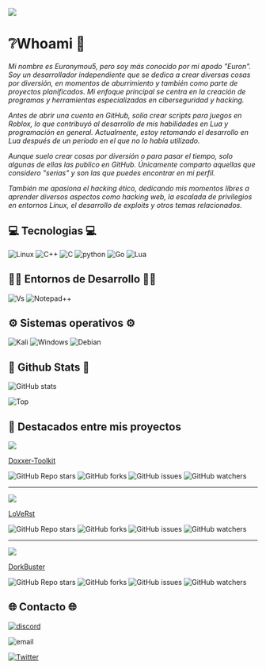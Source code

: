 ![](https://komarev.com/ghpvc/?username=Euronymou5&style=for-the-badge)

# ❔Whoami 👤

*Mi nombre es Euronymou5, pero soy más conocido por mi apodo "Euron". Soy un desarrollador independiente que se dedica a crear diversas cosas por diversión, en momentos de aburrimiento y también como parte de proyectos planificados. Mi enfoque principal se centra en la creación de programas y herramientas especializadas en ciberseguridad y hacking.*

*Antes de abrir una cuenta en GitHub, solía crear scripts para juegos en Roblox, lo que contribuyó al desarrollo de mis habilidades en Lua y programación en general. Actualmente, estoy retomando el desarrollo en Lua después de un período en el que no lo había utilizado.*

*Aunque suelo crear cosas por diversión o para pasar el tiempo, solo algunas de ellas las publico en GitHub. Únicamente comparto aquellas que considero "serias" y son las que puedes encontrar en mi perfil.*

*También me apasiona el hacking ético, dedicando mis momentos libres a aprender diversos aspectos como hacking web, la escalada de privilegios en entornos Linux, el desarrollo de exploits y otros temas relacionados.*

## 💻 Tecnologias 💻

![Linux](https://img.shields.io/badge/Linux-FCC624?style=for-the-badge&logo=linux&logoColor=black)   ![C++](https://img.shields.io/badge/C%2B%2B-00599C?style=for-the-badge&logo=c%2B%2B&logoColor=white)
![C](https://img.shields.io/badge/C-00599C?style=for-the-badge&logo=c&logoColor=white)        ![python](https://img.shields.io/badge/Python-14354C?style=for-the-badge&logo=python&logoColor=white)
![Go](https://img.shields.io/badge/Go-00ADD8?style=for-the-badge&logo=go&logoColor=white)     ![Lua](https://img.shields.io/badge/Lua-2C2D72?style=for-the-badge&logo=lua&logoColor=white)

## 👨‍💻 Entornos de Desarrollo 👨‍💻
![Vs](https://img.shields.io/badge/Visual_Studio_Code-0078D4?style=for-the-badge&logo=visual%20studio%20code&logoColor=white)    ![Notepad++](https://img.shields.io/badge/Notepad++-90E59A.svg?style=for-the-badge&logo=notepad%2B%2B&logoColor=black)

## ⚙️ Sistemas operativos ⚙️
![Kali](https://img.shields.io/badge/Kali_Linux-557C94?style=for-the-badge&logo=kali-linux&logoColor=white)    ![Windows](https://img.shields.io/badge/Windows-0078D6?style=for-the-badge&logo=windows&logoColor=white)
![Debian](https://img.shields.io/badge/Debian-A81D33?style=for-the-badge&logo=debian&logoColor=white)

## 🎩 Github Stats 🎩
![GitHub stats](https://github-readme-stats.vercel.app/api?username=Euronymou5&show_icons=true&theme=radical)

![Top](https://github-readme-stats.vercel.app/api/top-langs/?username=Euronymou5&hide_progress=true&theme=radical)

## 🌟 Destacados entre mis proyectos

<img src="https://media.discordapp.net/attachments/995599976463859713/1180718283171835996/image.png?ex=659a2017&is=6587ab17&hm=bd604d536287c897fb334679805f72fa0d74c46026e71712d52489913d7d7ca2&=&format=webp&quality=lossless&width=482&height=398">

[Doxxer-Toolkit](https://github.com/Euronymou5/Doxxer-Toolkit)


![GitHub Repo stars](https://img.shields.io/github/stars/Euronymou5/Doxxer-Toolkit)  ![GitHub forks](https://img.shields.io/github/forks/Euronymou5/Doxxer-Toolkit)  ![GitHub issues](https://img.shields.io/github/issues/Euronymou5/Doxxer-Toolkit)   ![GitHub watchers](https://img.shields.io/github/watchers/Euronymou5/Doxxer-Toolkit)

----

<img src="https://media.discordapp.net/attachments/995599976463859713/1028492211966451752/unknown.png?ex=659a0a83&is=65879583&hm=fbf3663f3630d4e1a4238f134c51f001d9aac2a726f0d9423942d309c418f7e3&=&format=webp&quality=lossless&width=457&height=328">

[LoVeRst](https://github.com/Euronymou5/LoVeRst)

![GitHub Repo stars](https://img.shields.io/github/stars/Euronymou5/LoVeRst)  ![GitHub forks](https://img.shields.io/github/forks/Euronymou5/LoVeRst)  ![GitHub issues](https://img.shields.io/github/issues/Euronymou5/LoVeRst)   ![GitHub watchers](https://img.shields.io/github/watchers/Euronymou5/LoVeRst)

----

<img src="https://media.discordapp.net/attachments/995599976463859713/1144118903732178944/image.png?ex=659f67c3&is=658cf2c3&hm=2eace05f3da1a075d76f32c1871a3408a9d45dd733323d60527c74ffa8c84a8e&=&format=webp&quality=lossless&width=535&height=344">

[DorkBuster](https://github.com/Euronymou5/DorkBuster)

![GitHub Repo stars](https://img.shields.io/github/stars/Euronymou5/DorkBuster)  ![GitHub forks](https://img.shields.io/github/forks/Euronymou5/DorkBuster)  ![GitHub issues](https://img.shields.io/github/issues/Euronymou5/DorkBuster)   ![GitHub watchers](https://img.shields.io/github/watchers/Euronymou5/DorkBuster)

## 🌐 Contacto 🌐
[![discord](https://img.shields.io/badge/Discord-euronymou5-a?style=plastic&logo=discord&logoColor=white&labelColor=black&color=7289DA)](https://discord.com/users/452720652500205579)

![email](https://img.shields.io/badge/ProtonMail-mr.euron%40proton.me-a?style=plastic&logo=protonmail&logoColor=white&labelColor=black&color=8B89CC)

[![Twitter](https://img.shields.io/badge/Twitter-@Euronymou51-a?style=plastic&logo=twitter&logoColor=white&labelColor=black&color=1DA1F2)](https://twitter.com/Euronymou51)

